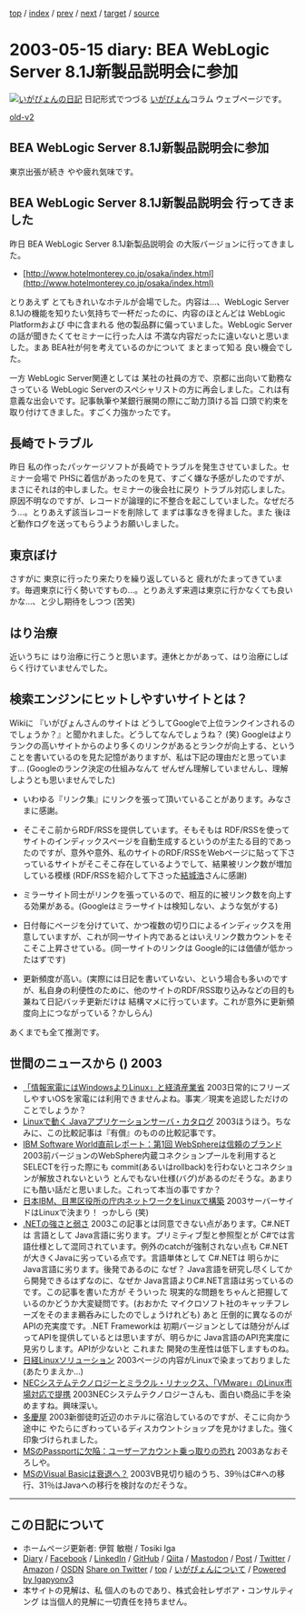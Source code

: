 [top](../index.html) 
 / [index](index.html) 
 / [prev](ig030510.html) 
 / [next](ig030516.html) 
 / [target](https://www.igapyon.jp/igapyon/diary/2003/ig030515.html) 
 / [source](https://github.com/igapyon/diary/blob/master/2003/ig030515.src.md) 

2003-05-15 diary: BEA WebLogic Server 8.1J新製品説明会に参加
=====================================================================================================
[![いがぴょんの日記](https://www.igapyon.jp/igapyon/diary/images/iga202308_128.jpg "いがぴょん")](https://www.igapyon.jp/igapyon/diary/memo/memoigapyon.html) 日記形式でつづる [いがぴょん](https://www.igapyon.jp/igapyon/diary/memo/memoigapyon.html)コラム ウェブページです。

[old-v2](ig030515-orig.html)

## BEA WebLogic Server 8.1J新製品説明会に参加

東京出張が続き やや疲れ気味です。


## BEA WebLogic Server 8.1J新製品説明会 行ってきました

昨日 BEA WebLogic Server 8.1J新製品説明会 の大阪バージョンに行ってきました。

* [http://www.hotelmonterey.co.jp/osaka/index.html](http://www.hotelmonterey.co.jp/osaka/index.html)

とりあえず とてもきれいなホテルが会場でした。内容は…、WebLogic Server 8.1Jの機能を知りたい気持ちで一杯だったのに、内容のほとんどは
WebLogic Platformおよび 中に含まれる 他の製品群に偏っていました。WebLogic
Serverの話が聞きたくてセミナーに行った人は 不満な内容だったに違いないと思いました。まあ BEA社が何を考えているのかについて まとまって知る 良い機会でした。

一方 WebLogic Server関連としては 某社の社員の方で、京都に出向いて勤務なさっている
WebLogic Serverのスペシャリストの方に再会しました。これは有意義な出会いです。記事執筆や某銀行展開の際にご助力頂ける旨 口頭で約束を取り付けてきました。すごく力強かったです。

## 長崎でトラブル

昨日 私の作ったパッケージソフトが長崎でトラブルを発生させていました。セミナー会場で
PHSに着信があったのを見て、すごく嫌な予感がしたのですが、まさにそれは的中しました。セミナーの後会社に戻り トラブル対応しました。原因不明なのですが、レコードが論理的に不整合を起こしていました。なぜだろう…。とりあえず該当レコードを削除して まずは事なきを得ました。また 後ほど動作ログを送ってもらうようお願いしました。

## 東京ぼけ

さすがに 東京に行ったり来たりを繰り返していると 疲れがたまってきています。毎週東京に行く勢いですもの…。とりあえず来週は東京に行かなくても良いかな…、と少し期待をしつつ
(苦笑)

## はり治療

近いうちに はり治療に行こうと思います。連休とかがあって、はり治療にしばらく行けていませんでした。

## 検索エンジンにヒットしやすいサイトとは？

Wikiに 『いがぴょんさんのサイトは どうしてGoogleで上位ランクインされるのでしょうか？』と聞かれました。どうしてなんでしょうね？ (笑)
Googleはよりランクの高いサイトからのより多くのリンクがあるとランクが向上する、ということを書いているのを見た記憶がありますが、私は下記の理由だと思っています…
(Googleのランク決定の仕組みなんて ぜんぜん理解していませんし、理解しようとも思いませんでした)

* いわゆる『リンク集』にリンクを張って頂いていることがあります。みなさまに感謝。
  
* そこそこ前からRDF/RSSを提供しています。そもそもは RDF/RSSを使って サイトのインディックスページを自動生成するというのが主たる目的であったのですが、意外や意外、私のサイトのRDF/RSSをWebページに貼って下さっているサイトがそこそこ存在しているようでして、結果被リンク数が増加している模様
  (RDF/RSSを紹介して下さった[結城浩](http://www.hyuki.com/)さんに感謝)
  
* ミラーサイト同士がリンクを張っているので、相互的に被リンク数を向上する効果がある。(Googleはミラーサイトは検知しない、ような気がする)
  
* 日付毎にページを分けていて、かつ複数の切り口によるインディックスを用意していますが、これが同一サイト内であるとはいえリンク数カウントをそこそこ上昇させている。(同一サイトのリンクは
  Google的には価値が低かったはずです)
  
* 更新頻度が高い。(実際には日記を書いていない、という場合も多いのですが、私自身の利便性のために、他のサイトのRDF/RSS取り込みなどの目的も兼ねて日記バッチ更新だけは
  結構マメに行っています。これが意外に更新頻度向上につながっている？かしらん)

あくまでも全て推測です。

## 世間のニュースから () 2003

* [「情報家電にはWindowsよりLinux」と経済産業省](http://japan.cnet.com/news/ent/story/0,2000047623,20054335,00.htm)  2003日常的にフリーズしやすいOSを家電には利用できませんよね。事実／現実を追認しただけのことでしょうか？
* [Linuxで動く Javaアプリケーションサーバ・カタログ](http://www.atmarkit.co.jp/flinux/special/ctl_as/javaas01.html)  2003ほうほう。ちなみに、この比較記事は『有償』のものの比較記事です。
* [IBM Software World直前レポート：第1回 WebSphereは信頼のブランド](http://www.zdnet.co.jp/enterprise/0305/13/epn03.html)  2003前バージョンのWebSphere内蔵コネクションプールを利用すると SELECTを行った際にも commit(あるいはrollback)を行わないとコネクションが解放されないという とんでもない仕様(バグ)があるのだそうな。あまりにも酷い話だと思いました。これって本当の事ですか？
* [日本IBM、目黒区役所の庁内ネットワークをLinuxで構築](http://japan.cnet.com/news/ent/story/0,2000047623,20054296,00.htm)  2003サーバーサイドはLinuxで決まり！ っかしら (笑)
* [.NETの強さと弱さ](http://itpro.nikkeibp.co.jp/free/ITPro/OPINION/20030506/1/)  2003この記事とは同意できない点があります。C#.NETは 言語として Java言語に劣ります。プリミティブ型と参照型とが C#では言語仕様として混同されています。例外のcatchが強制されない点も C#.NETが大きくJavaに劣っている点です。言語単体として C#.NETは 明らかに Java言語に劣ります。後発であるのに なぜ？ Java言語を研究し尽くしてから開発できるはずなのに、なぜか Java言語よりC#.NET言語は劣っているのです。この記事を書いた方が そういった 現実的な問題をちゃんと把握しているのかどうか大変疑問です。(おおかた マイクロソフト社のキャッチフレーズをそのまま鵜呑みにしたのでしょうけれども) あと 圧倒的に異なるのが APIの充実度です。.NET Frameworkは 初期バージョンとしては随分がんばってAPIを提供しているとは思いますが、明らかに Java言語のAPI充実度に見劣りします。APIが少ないと これまた 開発の生産性は低下しますものね。
* [日経Linuxソリューション](http://premium.nikkeibp.co.jp/linux/)  2003ページの内容がLinuxで染まっておりました (あたりまえか…)
* [NECシステムテクノロジーとミラクル・リナックス、「VMware」のLinux市場対応で提携](http://www.zdnet.co.jp/enterprise/0305/13/epn17.html)  2003NECシステムテクノロジーさんも、面白い商品に手を染めますね。興味深い。
* [多慶屋](http://www.takeya.co.jp/)  2003新御徒町近辺のホテルに宿泊しているのですが、そこに向かう途中に やたらにぎわっているディスカウントショップを見かけました。強く印象づけられました。
* [MSのPassportに欠陥：ユーザーアカウント乗っ取りの恐れ](http://japan.cnet.com/news/ent/story/0,2000047623,20054196,00.htm)  2003あなおそろしや。
* [MSのVisual Basicは衰退へ？](http://www.zdnet.co.jp/news/0305/07/nebt_14.html)  2003VB見切り組のうち、39％はC#への移行、31％はJavaへの移行を検討なのだそうな。


----------------------------------------------------------------------------------------------------

## この日記について

* ホームページ更新者: 伊賀 敏樹 / Tosiki Iga
* [Diary](https://www.igapyon.jp/igapyon/diary/) / [Facebook](https://www.facebook.com/igapyon) / [LinkedIn](https://www.linkedin.com/in/toshikiiga) / [GitHub](https://github.com/igapyon) / [Qiita](https://qiita.com/igapyon) / [Mastodon](https://social.vivaldi.net/@igapyon) / [Post](https://post.news/igapyon) / [Twitter](https://twitter.com/ToshikiIga) / [Amazon](https://www.amazon.co.jp/%E4%BC%8A%E8%B3%80-%E6%95%8F%E6%A8%B9/e/B004LTQWCQ) / [OSDN](https://ja.osdn.net/users/iga/)
[Share on Twitter](https://twitter.com/intent/tweet?hashtags=igapyon%2Cdiary%2C%E3%81%84%E3%81%8C%E3%81%B4%E3%82%87%E3%82%93&text=BEA+WebLogic+Server+8.1J%E6%96%B0%E8%A3%BD%E5%93%81%E8%AA%AC%E6%98%8E%E4%BC%9A%E3%81%AB%E5%8F%82%E5%8A%A0&url=https%3A%2F%2Fwww.igapyon.jp%2Figapyon%2Fdiary%2F2003%2Fig030515.html) / [top](../index.html) / [いがぴょんについて](https://www.igapyon.jp/igapyon/diary/memo/memoigapyon.html) / [Powered by Igapyonv3](https://github.com/igapyon/igapyonv3)
* 本サイトの見解は、私 個人のものであり、株式会社レザボア・コンサルティング は当個人的見解に一切責任を持ちません。 
